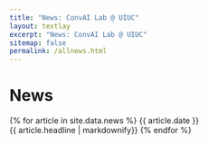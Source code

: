 ```yaml
---
title: "News: ConvAI Lab @ UIUC"
layout: textlay
excerpt: "News: ConvAI Lab @ UIUC"
sitemap: false
permalink: /allnews.html
---
```


# News

{% for article in site.data.news %}
{{ article.date }} <br> {{ article.headline | markdownify}}
{% endfor %}
